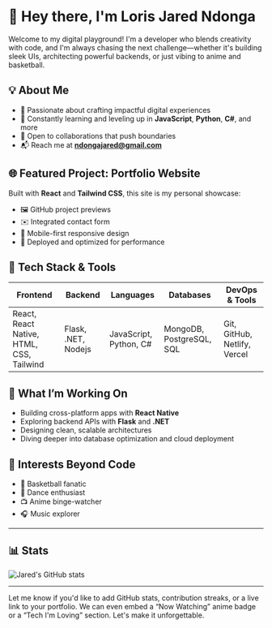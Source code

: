 # 👋 Hey there, I'm Loris Jared Ndonga

Welcome to my digital playground! I'm a developer who blends creativity with code, and I'm always chasing the next challenge—whether it's building sleek UIs, architecting powerful backends, or just vibing to anime and basketball.

## 💡 About Me
- 🎯 Passionate about crafting impactful digital experiences  
- 🧠 Constantly learning and leveling up in **JavaScript**, **Python**, **C#**, and more  
- 🤝 Open to collaborations that push boundaries  
- 📬 Reach me at **ndongajared@gmail.com**

## 🌐 Featured Project: Portfolio Website
Built with **React** and **Tailwind CSS**, this site is my personal showcase:
- 🖼️ GitHub project previews  
- ✉️ Integrated contact form  
- 📱 Mobile-first responsive design  
- 🚀 Deployed and optimized for performance

## 🧰 Tech Stack & Tools

| Frontend        | Backend         | Languages        | Databases       | DevOps & Tools     |
|----------------|-----------------|------------------|-----------------|--------------------|
| React, React Native, HTML, CSS, Tailwind | Flask, .NET, Nodejs | JavaScript, Python, C# | MongoDB, PostgreSQL, SQL | Git, GitHub, Netlify, Vercel |

## 🎯 What I’m Working On
- Building cross-platform apps with **React Native**
- Exploring backend APIs with **Flask** and **.NET**
- Designing clean, scalable architectures
- Diving deeper into database optimization and cloud deployment

## 🎨 Interests Beyond Code
- 🏀 Basketball fanatic  
- 💃 Dance enthusiast  
- 📺 Anime binge-watcher  
- 🎧 Music explorer  

---

## 📊 Stats

![Jared's GitHub stats](https://github-readme-stats.vercel.app/api?username=ndongaloris&show_icons=true&theme=transparent)

<!-- ![GitHub Streak](https://streak-stats.demolab.com?user=ForrestKnight&theme=gruvbox&border_radius=4.5) -->

---

Let me know if you'd like to add GitHub stats, contribution streaks, or a live link to your portfolio. We can even embed a “Now Watching” anime badge or a “Tech I'm Loving” section. Let's make it unforgettable.

#
<!---
ndongaloris/ndongaloris is a ✨ special ✨ repository because its `README.md` (this file) appears on your GitHub profile.
You can click the Preview link to take a look at your changes.
--->
